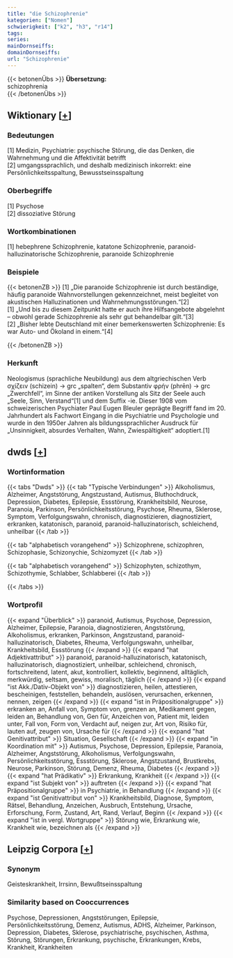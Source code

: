 ```yaml
---
title: "die Schizophrenie"
kategorien: ["Nomen"]
schwierigkeit: ["k2", "h3", "r14"]
tags:
series:
mainDornseiffs:
domainDornseiffs:
url: "Schizophrenie"
---
```


{{< betonenÜbs >}}
**Übersetzung:**  
schizophrenia  
{{< /betonenÜbs >}}

## Wiktionary [[+](https://de.wiktionary.org/wiki/Schizophrenie)]

### Bedeutungen
[1] Medizin, Psychiatrie: psychische Störung, die das Denken, die Wahrnehmung und die Affektivität betrifft  
[2] umgangssprachlich, und deshalb medizinisch inkorrekt: eine Persönlichkeitsspaltung, Bewusstseinsspaltung  

### Oberbegriffe
[1] Psychose  
[2] dissoziative Störung  

### Wortkombinationen
[1] hebephrene Schizophrenie, katatone Schizophrenie, paranoid-halluzinatorische Schizophrenie, paranoide Schizophrenie  

### Beispiele
{{< betonenZB >}}
[1] „Die paranoide Schizophrenie ist durch beständige, häufig paranoide Wahnvorstellungen gekennzeichnet, meist begleitet von akustischen Halluzinationen und Wahrnehmungsstörungen.“[2]  
[1] „Und bis zu diesem Zeitpunkt hatte er auch ihre Hilfsangebote abgelehnt – obwohl gerade Schizophrenie als sehr gut behandelbar gilt.“[3]  
[2] „Bisher lebte Deutschland mit einer bemerkenswerten Schizophrenie: Es war Auto- und Ökoland in einem.“[4]  

{{< /betonenZB >}}
### Herkunft
Neologismus (sprachliche Neubildung) aus dem altgriechischen Verb σχίζειν (schizein) → grc „spalten“, dem Substantiv φρήν (phrēn) → grc „Zwerchfell“, im Sinne der antiken Vorstellung als Sitz der Seele auch „Seele, Sinn, Verstand“[1] und dem Suffix -ie. Dieser 1908 vom schweizerischen Psychiater Paul Eugen Bleuler geprägte Begriff fand im 20. Jahrhundert als Fachwort Eingang in die Psychiatrie und Psychologie und wurde in den 1950er Jahren als bildungssprachlicher Ausdruck für „Unsinnigkeit, absurdes Verhalten, Wahn, Zwiespältigkeit“ adoptiert.[1]  



## dwds [[+](https://www.dwds.de/wb/Schizophrenie)]

### Wortinformation
{{< tabs "Dwds" >}}
{{< tab "Typische Verbindungen" >}}
Alkoholismus, Alzheimer, Angststörung, Angstzustand, Autismus, Bluthochdruck, Depression, Diabetes, Epilepsie, Essstörung, Krankheitsbild, Neurose, Paranoia, Parkinson, Persönlichkeitsstörung, Psychose, Rheuma, Sklerose, Symptom, Verfolgungswahn, chronisch, diagnostizieren, diagnostiziert, erkranken, katatonisch, paranoid, paranoid-halluzinatorisch, schleichend, unheilbar
{{< /tab >}}

{{< tab "alphabetisch vorangehend" >}}
Schizophrene, schizophren, Schizophasie, Schizonychie, Schizomyzet
{{< /tab >}}

{{< tab "alphabetisch vorangehend" >}}
Schizophyten, schizothym, Schizothymie, Schlabber, Schlabberei
{{< /tab >}}

{{< /tabs >}}

### Wortprofil
{{< expand "Überblick" >}} paranoid, Autismus, Psychose, Depression, Alzheimer, Epilepsie, Paranoia, diagnostizieren, Angststörung, Alkoholismus, erkranken, Parkinson, Angstzustand, paranoid-halluzinatorisch, Diabetes, Rheuma, Verfolgungswahn, unheilbar, Krankheitsbild, Essstörung {{< /expand >}}
{{< expand "hat Adjektivattribut" >}} paranoid, paranoid-halluzinatorisch, katatonisch, halluzinatorisch, diagnostiziert, unheilbar, schleichend, chronisch, fortschreitend, latent, akut, kontrolliert, kollektiv, beginnend, alltäglich, merkwürdig, seltsam, gewiss, moralisch, täglich {{< /expand >}}
{{< expand "ist Akk./Dativ-Objekt von" >}} diagnostizieren, heilen, attestieren, bescheinigen, feststellen, behandeln, auslösen, verursachen, erkennen, nennen, zeigen {{< /expand >}}
{{< expand "ist in Präpositionalgruppe" >}} erkranken an, Anfall von, Symptom von, grenzen an, Medikament gegen, leiden an, Behandlung von, Gen für, Anzeichen von, Patient mit, leiden unter, Fall von, Form von, Verdacht auf, neigen zur, Art von, Risiko für, lauten auf, zeugen von, Ursache für {{< /expand >}}
{{< expand "hat Genitivattribut" >}} Situation, Gesellschaft {{< /expand >}}
{{< expand "in Koordination mit" >}} Autismus, Psychose, Depression, Epilepsie, Paranoia, Alzheimer, Angststörung, Alkoholismus, Verfolgungswahn, Persönlichkeitsstörung, Essstörung, Sklerose, Angstzustand, Brustkrebs, Neurose, Parkinson, Störung, Demenz, Rheuma, Diabetes {{< /expand >}}
{{< expand "hat Prädikativ" >}} Erkrankung, Krankheit {{< /expand >}}
{{< expand "ist Subjekt von" >}} auftreten {{< /expand >}}
{{< expand "hat Präpositionalgruppe" >}} in Psychiatrie, in Behandlung {{< /expand >}}
{{< expand "ist Genitivattribut von" >}} Krankheitsbild, Diagnose, Symptom, Rätsel, Behandlung, Anzeichen, Ausbruch, Entstehung, Ursache, Erforschung, Form, Zustand, Art, Rand, Verlauf, Beginn {{< /expand >}}
{{< expand "ist in vergl. Wortgruppe" >}} Störung wie, Erkrankung wie, Krankheit wie, bezeichnen als {{< /expand >}}

## Leipzig Corpora [[+](https://corpora.uni-leipzig.de/en/res?word=Schizophrenie&corpusId=deu_newscrawl-public_2018)]


### Synonym
Geisteskrankheit, Irrsinn, Bewußtseinsspaltung


### Similarity based on Cooccurrences
Psychose, Depressionen, Angststörungen, Epilepsie, Persönlichkeitsstörung, Demenz, Autismus, ADHS, Alzheimer, Parkinson, Depression, Diabetes, Sklerose, psychiatrische, psychischen, Asthma, Störung, Störungen, Erkrankung, psychische, Erkrankungen, Krebs, Krankheit, Krankheiten

